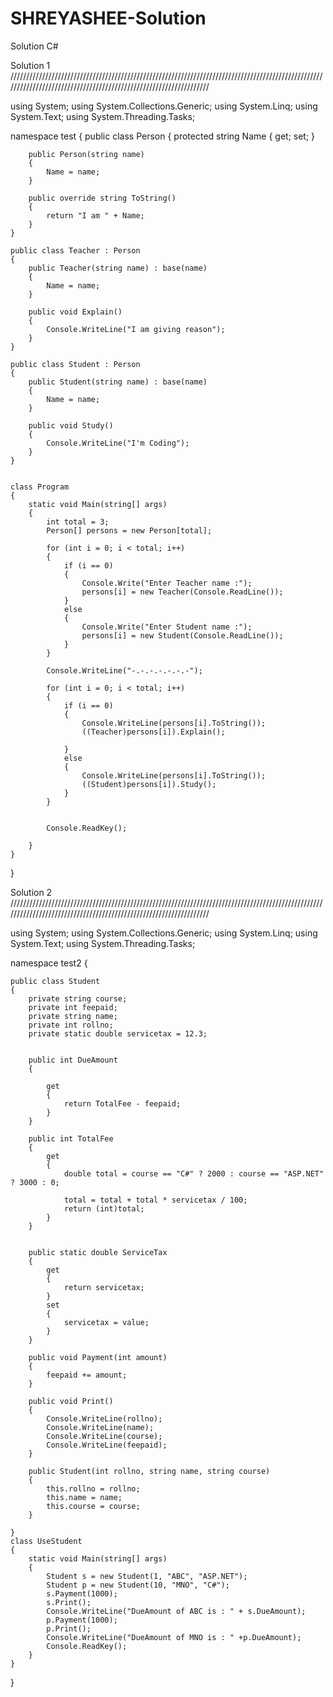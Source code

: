 # SHREYASHEE-Solution
Solution C#

Solution 1
//////////////////////////////////////////////////////////////////////////////////////////////////////////////////////////////////////////////////////////////////

using System;
using System.Collections.Generic;
using System.Linq;
using System.Text;
using System.Threading.Tasks;

namespace test
{
    public class Person
    {
        protected string Name { get; set; }

        public Person(string name)
        {
            Name = name;
        }

        public override string ToString()
        {
            return "I am " + Name;
        }
    }

    public class Teacher : Person
    {
        public Teacher(string name) : base(name)
        {
            Name = name;
        }

        public void Explain()
        {
            Console.WriteLine("I am giving reason");
        }
    }

    public class Student : Person
    {
        public Student(string name) : base(name)
        {
            Name = name;
        }

        public void Study()
        {
            Console.WriteLine("I'm Coding");
        }
    }


    class Program
    {
        static void Main(string[] args)
        {
            int total = 3;
            Person[] persons = new Person[total];

            for (int i = 0; i < total; i++)
            {
                if (i == 0)
                {
                    Console.Write("Enter Teacher name :");
                    persons[i] = new Teacher(Console.ReadLine());
                }
                else
                {
                    Console.Write("Enter Student name :");
                    persons[i] = new Student(Console.ReadLine());
                }
            }

            Console.WriteLine("-.-.-.-.-.-.-");

            for (int i = 0; i < total; i++)
            {
                if (i == 0)
                {
                    Console.WriteLine(persons[i].ToString());
                    ((Teacher)persons[i]).Explain();

                }
                else
                {
                    Console.WriteLine(persons[i].ToString());
                    ((Student)persons[i]).Study();
                }
            }


            Console.ReadKey();

        }
    }
}




Solution 2
//////////////////////////////////////////////////////////////////////////////////////////////////////////////////////////////////////////////////////////////////



using System;
using System.Collections.Generic;
using System.Linq;
using System.Text;
using System.Threading.Tasks;

namespace test2
{

    public class Student
    {
        private string course;
        private int feepaid;
        private string name;
        private int rollno;
        private static double servicetax = 12.3;


        public int DueAmount
        {

            get
            {
                return TotalFee - feepaid;
            }
        }

        public int TotalFee
        {
            get
            {
                double total = course == "C#" ? 2000 : course == "ASP.NET" ? 3000 : 0;

                total = total + total * servicetax / 100;
                return (int)total;
            }
        }


        public static double ServiceTax
        {
            get
            {
                return servicetax;
            }
            set
            {
                servicetax = value;
            }
        }

        public void Payment(int amount)
        {
            feepaid += amount;
        }

        public void Print()
        {
            Console.WriteLine(rollno);
            Console.WriteLine(name);
            Console.WriteLine(course);
            Console.WriteLine(feepaid);
        }

        public Student(int rollno, string name, string course)
        {
            this.rollno = rollno;
            this.name = name;
            this.course = course;
        }

    }
    class UseStudent
    {
        static void Main(string[] args)
        {
            Student s = new Student(1, "ABC", "ASP.NET");
            Student p = new Student(10, "MNO", "C#");
            s.Payment(1000);
            s.Print();
            Console.WriteLine("DueAmount of ABC is : " + s.DueAmount);
            p.Payment(1000);
            p.Print();
            Console.WriteLine("DueAmount of MNO is : " +p.DueAmount);
            Console.ReadKey();
        }
    }
}
